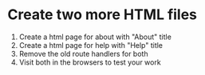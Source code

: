 # Create two more HTML files

1. Create a html page for about with "About" title
2. Create a html page for help with "Help" title
3. Remove the old route handlers for both
4. Visit both in the browsers to test your work
